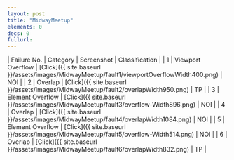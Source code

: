 ```yaml
---
layout: post
title: "MidwayMeetup"
elements: 0
decs: 0
fullurl: 
---
```

| Failure No. | Category | Screenshot | Classification |
| 1 | Viewport Overflow | [Click]({{ site.baseurl }}/assets/images/MidwayMeetup/fault1/viewportOverflowWidth400.png) | NOI |
| 2 | Overlap | [Click]({{ site.baseurl }}/assets/images/MidwayMeetup/fault2/overlapWidth950.png) | TP |
| 3 | Element Overflow | [Click]({{ site.baseurl }}/assets/images/MidwayMeetup/fault3/overflow-Width896.png) | NOI |
| 4 | Overlap | [Click]({{ site.baseurl }}/assets/images/MidwayMeetup/fault4/overlapWidth1084.png) | NOI |
| 5 | Element Overflow | [Click]({{ site.baseurl }}/assets/images/MidwayMeetup/fault5/overflow-Width514.png) | NOI |
| 6 | Overlap | [Click]({{ site.baseurl }}/assets/images/MidwayMeetup/fault6/overlapWidth832.png) | TP |
